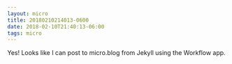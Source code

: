 ```yaml
---
layout: micro
title: 20180210214013-0600
date: 2018-02-10T21:40:13-06:00
tags: micro
---
```

Yes! Looks like I can post to micro.blog from Jekyll using the Workflow app.
